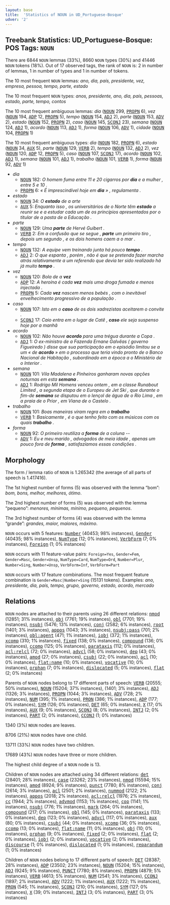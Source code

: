 ```yaml
---
layout: base
title:  'Statistics of NOUN in UD_Portuguese-Bosque'
udver: '2'
---
```


## Treebank Statistics: UD_Portuguese-Bosque: POS Tags: `NOUN`

There are 6844 `NOUN` lemmas (33%), 8660 `NOUN` types (30%) and 41446 `NOUN` tokens (18%).
Out of 17 observed tags, the rank of `NOUN` is: 2 in number of lemmas, 1 in number of types and 1 in number of tokens.

The 10 most frequent `NOUN` lemmas: <em>ano, dia, país, presidente, vez, empresa, pessoa, tempo, parte, estado</em>

The 10 most frequent `NOUN` types:  <em>anos, presidente, ano, dia, país, pessoas, estado, parte, tempo, contos</em>

The 10 most frequent ambiguous lemmas: <em>dia</em> (<tt><a href="pt_bosque-pos-NOUN.html">NOUN</a></tt> 299, <tt><a href="pt_bosque-pos-PROPN.html">PROPN</a></tt> 6), <em>vez</em> (<tt><a href="pt_bosque-pos-NOUN.html">NOUN</a></tt> 194, <tt><a href="pt_bosque-pos-ADP.html">ADP</a></tt> 12, <tt><a href="pt_bosque-pos-PROPN.html">PROPN</a></tt> 5), <em>tempo</em> (<tt><a href="pt_bosque-pos-NOUN.html">NOUN</a></tt> 154, <tt><a href="pt_bosque-pos-ADJ.html">ADJ</a></tt> 2), <em>parte</em> (<tt><a href="pt_bosque-pos-NOUN.html">NOUN</a></tt> 153, <tt><a href="pt_bosque-pos-ADV.html">ADV</a></tt> 2), <em>estado</em> (<tt><a href="pt_bosque-pos-NOUN.html">NOUN</a></tt> 152, <tt><a href="pt_bosque-pos-PROPN.html">PROPN</a></tt> 2), <em>caso</em> (<tt><a href="pt_bosque-pos-NOUN.html">NOUN</a></tt> 145, <tt><a href="pt_bosque-pos-SCONJ.html">SCONJ</a></tt> 23), <em>semana</em> (<tt><a href="pt_bosque-pos-NOUN.html">NOUN</a></tt> 124, <tt><a href="pt_bosque-pos-ADJ.html">ADJ</a></tt> 1), <em>acordo</em> (<tt><a href="pt_bosque-pos-NOUN.html">NOUN</a></tt> 113, <tt><a href="pt_bosque-pos-ADJ.html">ADJ</a></tt> 1), <em>forma</em> (<tt><a href="pt_bosque-pos-NOUN.html">NOUN</a></tt> 106, <tt><a href="pt_bosque-pos-ADV.html">ADV</a></tt> 1), <em>cidade</em> (<tt><a href="pt_bosque-pos-NOUN.html">NOUN</a></tt> 104, <tt><a href="pt_bosque-pos-PROPN.html">PROPN</a></tt> 1)

The 10 most frequent ambiguous types:  <em>dia</em> (<tt><a href="pt_bosque-pos-NOUN.html">NOUN</a></tt> 182, <tt><a href="pt_bosque-pos-PROPN.html">PROPN</a></tt> 6), <em>estado</em> (<tt><a href="pt_bosque-pos-NOUN.html">NOUN</a></tt> 34, <tt><a href="pt_bosque-pos-AUX.html">AUX</a></tt> 5), <em>parte</em> (<tt><a href="pt_bosque-pos-NOUN.html">NOUN</a></tt> 129, <tt><a href="pt_bosque-pos-VERB.html">VERB</a></tt> 2), <em>tempo</em> (<tt><a href="pt_bosque-pos-NOUN.html">NOUN</a></tt> 132, <tt><a href="pt_bosque-pos-ADJ.html">ADJ</a></tt> 2), <em>vez</em> (<tt><a href="pt_bosque-pos-NOUN.html">NOUN</a></tt> 120, <tt><a href="pt_bosque-pos-ADP.html">ADP</a></tt> 12, <tt><a href="pt_bosque-pos-PROPN.html">PROPN</a></tt> 5), <em>caso</em> (<tt><a href="pt_bosque-pos-NOUN.html">NOUN</a></tt> 107, <tt><a href="pt_bosque-pos-SCONJ.html">SCONJ</a></tt> 17), <em>acordo</em> (<tt><a href="pt_bosque-pos-NOUN.html">NOUN</a></tt> 102, <tt><a href="pt_bosque-pos-ADJ.html">ADJ</a></tt> 1), <em>semana</em> (<tt><a href="pt_bosque-pos-NOUN.html">NOUN</a></tt> 101, <tt><a href="pt_bosque-pos-ADJ.html">ADJ</a></tt> 1), <em>trabalho</em> (<tt><a href="pt_bosque-pos-NOUN.html">NOUN</a></tt> 101, <tt><a href="pt_bosque-pos-VERB.html">VERB</a></tt> 1), <em>forma</em> (<tt><a href="pt_bosque-pos-NOUN.html">NOUN</a></tt> 92, <tt><a href="pt_bosque-pos-ADV.html">ADV</a></tt> 1)


* <em>dia</em>
  * <tt><a href="pt_bosque-pos-NOUN.html">NOUN</a></tt> 182: <em>O homem fuma entre 11 e 20 cigarros por <b>dia</b> e a mulher , entre 5 e 10 .</em>
  * <tt><a href="pt_bosque-pos-PROPN.html">PROPN</a></tt> 6: <em>« É imprescindível hoje em <b>dia</b> » , regulamenta .</em>
* <em>estado</em>
  * <tt><a href="pt_bosque-pos-NOUN.html">NOUN</a></tt> 34: <em>O <b>estado</b> de a arte</em>
  * <tt><a href="pt_bosque-pos-AUX.html">AUX</a></tt> 5: <em>Enquanto isso , os universitários de o Norte têm <b>estado</b> a reunir se e a estudar cada um de os princípios apresentados por o titular de a pasta de a Educação .</em>
* <em>parte</em>
  * <tt><a href="pt_bosque-pos-NOUN.html">NOUN</a></tt> 129: <em>Uma <b>parte</b> de Hervé Guibert .</em>
  * <tt><a href="pt_bosque-pos-VERB.html">VERB</a></tt> 2: <em>Em a confusão que se segue , <b>parte</b> um primeiro tiro , depois um segundo , e os dois homens caem a o mar .</em>
* <em>tempo</em>
  * <tt><a href="pt_bosque-pos-NOUN.html">NOUN</a></tt> 132: <em>A equipe vem treinando junta há pouco <b>tempo</b> .</em>
  * <tt><a href="pt_bosque-pos-ADJ.html">ADJ</a></tt> 2: <em>O que espanta , porém , não é que se pretenda fazer marcha atrás relativamente a um referendo que devia ter sido realizado há já muito <b>tempo</b> .</em>
* <em>vez</em>
  * <tt><a href="pt_bosque-pos-NOUN.html">NOUN</a></tt> 120: <em>Bola de a <b>vez</b></em>
  * <tt><a href="pt_bosque-pos-ADP.html">ADP</a></tt> 12: <em>A heroína é cada <b>vez</b> mais uma droga fumada e menos injectada .</em>
  * <tt><a href="pt_bosque-pos-PROPN.html">PROPN</a></tt> 5: <em>Cada <b>vez</b> nascem menos bebés , com o inevitável envelhecimento progressivo de a população .</em>
* <em>caso</em>
  * <tt><a href="pt_bosque-pos-NOUN.html">NOUN</a></tt> 107: <em>Isto em o <b>caso</b> de os dois xadrezistas aceitarem o convite .</em>
  * <tt><a href="pt_bosque-pos-SCONJ.html">SCONJ</a></tt> 17: <em>Caio entra em o lugar de Catê , <b>caso</b> ele seja suspenso hoje por a manhã</em>
* <em>acordo</em>
  * <tt><a href="pt_bosque-pos-NOUN.html">NOUN</a></tt> 102: <em>Não houve <b>acordo</b> para uma trégua durante a Copa .</em>
  * <tt><a href="pt_bosque-pos-ADJ.html">ADJ</a></tt> 1: <em>O ex-ministro de a Fazenda Ernane Galvêas ( governo Figueiredo ) disse que sua participação em o episódio limitou se a um « de <b>acordo</b> » em o processo que teria vindo pronto de o Banco Nacional de Habitação , subordinado em a época a o Ministério de o Interior .</em>
* <em>semana</em>
  * <tt><a href="pt_bosque-pos-NOUN.html">NOUN</a></tt> 101: <em>Vila Madalena e Pinheiros ganharam novas opções noturnas em esta <b>semana</b> .</em>
  * <tt><a href="pt_bosque-pos-ADJ.html">ADJ</a></tt> 1: <em>Rodrigo Mil Homens venceu ontem , em a classe Runabout Limited , a segunda etapa de o Europeu de Jet Ski , que durante o fim-de <b>semana</b> se disputou em o lençol de água de o Rio Lima , em a praia de o Prior , em Viana de o Castelo .</em>
* <em>trabalho</em>
  * <tt><a href="pt_bosque-pos-NOUN.html">NOUN</a></tt> 101: <em>Boas maneiras viram regra em o <b>trabalho</b></em>
  * <tt><a href="pt_bosque-pos-VERB.html">VERB</a></tt> 1: <em>Basicamente , é o que tenho feito com os músicos com os quais <b>trabalho</b> .</em>
* <em>forma</em>
  * <tt><a href="pt_bosque-pos-NOUN.html">NOUN</a></tt> 92: <em>O primeiro reutiliza a <b>forma</b> de a coluna --</em>
  * <tt><a href="pt_bosque-pos-ADV.html">ADV</a></tt> 1: <em>Eu e meu marido , advogados de meia idade , apenas um pouco fora de <b>forma</b> , satisfazíamos essas condições .</em>

## Morphology

The form / lemma ratio of `NOUN` is 1.265342 (the average of all parts of speech is 1.417416).

The 1st highest number of forms (5) was observed with the lemma “bom”: <em>bom, bons, melhor, melhores, ótimo</em>.

The 2nd highest number of forms (5) was observed with the lemma “pequeno”: <em>menores, mínimas, mínimo, pequeno, pequenos</em>.

The 3rd highest number of forms (4) was observed with the lemma “grande”: <em>grandes, maior, maiores, máximo</em>.

`NOUN` occurs with 5 features: <tt><a href="pt_bosque-feat-Number.html">Number</a></tt> (40453; 98% instances), <tt><a href="pt_bosque-feat-Gender.html">Gender</a></tt> (40435; 98% instances), <tt><a href="pt_bosque-feat-NumType.html">NumType</a></tt> (12; 0% instances), <tt><a href="pt_bosque-feat-VerbForm.html">VerbForm</a></tt> (7; 0% instances), <tt><a href="pt_bosque-feat-Foreign.html">Foreign</a></tt> (1; 0% instances)

`NOUN` occurs with 11 feature-value pairs: `Foreign=Yes`, `Gender=Fem`, `Gender=Masc`, `Gender=Unsp`, `NumType=Card`, `NumType=Ord`, `Number=Plur`, `Number=Sing`, `Number=Unsp`, `VerbForm=Inf`, `VerbForm=Part`

`NOUN` occurs with 17 feature combinations.
The most frequent feature combination is `Gender=Masc|Number=Sing` (15131 tokens).
Examples: <em>ano, presidente, dia, país, tempo, grupo, governo, estado, acordo, mercado</em>


## Relations

`NOUN` nodes are attached to their parents using 26 different relations: <tt><a href="pt_bosque-dep-nmod.html">nmod</a></tt> (12851; 31% instances), <tt><a href="pt_bosque-dep-obj.html">obj</a></tt> (7761; 19% instances), <tt><a href="pt_bosque-dep-obl.html">obl</a></tt> (7701; 19% instances), <tt><a href="pt_bosque-dep-nsubj.html">nsubj</a></tt> (5476; 13% instances), <tt><a href="pt_bosque-dep-conj.html">conj</a></tt> (2582; 6% instances), <tt><a href="pt_bosque-dep-root.html">root</a></tt> (1401; 3% instances), <tt><a href="pt_bosque-dep-appos.html">appos</a></tt> (1043; 3% instances), <tt><a href="pt_bosque-dep-nsubj-pass.html">nsubj:pass</a></tt> (701; 2% instances), <tt><a href="pt_bosque-dep-obl-agent.html">obl:agent</a></tt> (471; 1% instances), <tt><a href="pt_bosque-dep-iobj.html">iobj</a></tt> (372; 1% instances), <tt><a href="pt_bosque-dep-xcomp.html">xcomp</a></tt> (310; 1% instances), <tt><a href="pt_bosque-dep-fixed.html">fixed</a></tt> (138; 0% instances), <tt><a href="pt_bosque-dep-compound.html">compound</a></tt> (136; 0% instances), <tt><a href="pt_bosque-dep-ccomp.html">ccomp</a></tt> (125; 0% instances), <tt><a href="pt_bosque-dep-parataxis.html">parataxis</a></tt> (112; 0% instances), <tt><a href="pt_bosque-dep-acl-relcl.html">acl:relcl</a></tt> (72; 0% instances), <tt><a href="pt_bosque-dep-advcl.html">advcl</a></tt> (58; 0% instances), <tt><a href="pt_bosque-dep-dep.html">dep</a></tt> (43; 0% instances), <tt><a href="pt_bosque-dep-amod.html">amod</a></tt> (27; 0% instances), <tt><a href="pt_bosque-dep-csubj.html">csubj</a></tt> (22; 0% instances), <tt><a href="pt_bosque-dep-acl.html">acl</a></tt> (10; 0% instances), <tt><a href="pt_bosque-dep-flat-name.html">flat:name</a></tt> (10; 0% instances), <tt><a href="pt_bosque-dep-vocative.html">vocative</a></tt> (10; 0% instances), <tt><a href="pt_bosque-dep-orphan.html">orphan</a></tt> (7; 0% instances), <tt><a href="pt_bosque-dep-dislocated.html">dislocated</a></tt> (5; 0% instances), <tt><a href="pt_bosque-dep-flat.html">flat</a></tt> (2; 0% instances)

Parents of `NOUN` nodes belong to 17 different parts of speech: <tt><a href="pt_bosque-pos-VERB.html">VERB</a></tt> (20555; 50% instances), <tt><a href="pt_bosque-pos-NOUN.html">NOUN</a></tt> (15204; 37% instances),  (1401; 3% instances), <tt><a href="pt_bosque-pos-ADJ.html">ADJ</a></tt> (1326; 3% instances), <tt><a href="pt_bosque-pos-PROPN.html">PROPN</a></tt> (1044; 3% instances), <tt><a href="pt_bosque-pos-ADV.html">ADV</a></tt> (728; 2% instances), <tt><a href="pt_bosque-pos-NUM.html">NUM</a></tt> (395; 1% instances), <tt><a href="pt_bosque-pos-PRON.html">PRON</a></tt> (386; 1% instances), <tt><a href="pt_bosque-pos-ADP.html">ADP</a></tt> (177; 0% instances), <tt><a href="pt_bosque-pos-SYM.html">SYM</a></tt> (126; 0% instances), <tt><a href="pt_bosque-pos-DET.html">DET</a></tt> (65; 0% instances), <tt><a href="pt_bosque-pos-X.html">X</a></tt> (17; 0% instances), <tt><a href="pt_bosque-pos-AUX.html">AUX</a></tt> (9; 0% instances), <tt><a href="pt_bosque-pos-SCONJ.html">SCONJ</a></tt> (8; 0% instances), <tt><a href="pt_bosque-pos-INTJ.html">INTJ</a></tt> (2; 0% instances), <tt><a href="pt_bosque-pos-PART.html">PART</a></tt> (2; 0% instances), <tt><a href="pt_bosque-pos-CCONJ.html">CCONJ</a></tt> (1; 0% instances)

1340 (3%) `NOUN` nodes are leaves.

8706 (21%) `NOUN` nodes have one child.

13711 (33%) `NOUN` nodes have two children.

17689 (43%) `NOUN` nodes have three or more children.

The highest child degree of a `NOUN` node is 13.

Children of `NOUN` nodes are attached using 34 different relations: <tt><a href="pt_bosque-dep-det.html">det</a></tt> (28401; 28% instances), <tt><a href="pt_bosque-dep-case.html">case</a></tt> (23262; 23% instances), <tt><a href="pt_bosque-dep-nmod.html">nmod</a></tt> (15594; 15% instances), <tt><a href="pt_bosque-dep-amod.html">amod</a></tt> (8924; 9% instances), <tt><a href="pt_bosque-dep-punct.html">punct</a></tt> (7780; 8% instances), <tt><a href="pt_bosque-dep-conj.html">conj</a></tt> (2614; 3% instances), <tt><a href="pt_bosque-dep-acl.html">acl</a></tt> (2501; 2% instances), <tt><a href="pt_bosque-dep-nummod.html">nummod</a></tt> (2122; 2% instances), <tt><a href="pt_bosque-dep-appos.html">appos</a></tt> (2018; 2% instances), <tt><a href="pt_bosque-dep-acl-relcl.html">acl:relcl</a></tt> (1976; 2% instances), <tt><a href="pt_bosque-dep-cc.html">cc</a></tt> (1944; 2% instances), <tt><a href="pt_bosque-dep-advmod.html">advmod</a></tt> (1153; 1% instances), <tt><a href="pt_bosque-dep-cop.html">cop</a></tt> (1141; 1% instances), <tt><a href="pt_bosque-dep-nsubj.html">nsubj</a></tt> (776; 1% instances), <tt><a href="pt_bosque-dep-mark.html">mark</a></tt> (264; 0% instances), <tt><a href="pt_bosque-dep-compound.html">compound</a></tt> (217; 0% instances), <tt><a href="pt_bosque-dep-obl.html">obl</a></tt> (145; 0% instances), <tt><a href="pt_bosque-dep-parataxis.html">parataxis</a></tt> (133; 0% instances), <tt><a href="pt_bosque-dep-dep.html">dep</a></tt> (123; 0% instances), <tt><a href="pt_bosque-dep-advcl.html">advcl</a></tt> (117; 0% instances), <tt><a href="pt_bosque-dep-aux.html">aux</a></tt> (80; 0% instances), <tt><a href="pt_bosque-dep-csubj.html">csubj</a></tt> (44; 0% instances), <tt><a href="pt_bosque-dep-xcomp.html">xcomp</a></tt> (36; 0% instances), <tt><a href="pt_bosque-dep-ccomp.html">ccomp</a></tt> (13; 0% instances), <tt><a href="pt_bosque-dep-flat-name.html">flat:name</a></tt> (11; 0% instances), <tt><a href="pt_bosque-dep-obj.html">obj</a></tt> (10; 0% instances), <tt><a href="pt_bosque-dep-orphan.html">orphan</a></tt> (9; 0% instances), <tt><a href="pt_bosque-dep-fixed.html">fixed</a></tt> (2; 0% instances), <tt><a href="pt_bosque-dep-flat.html">flat</a></tt> (2; 0% instances), <tt><a href="pt_bosque-dep-iobj.html">iobj</a></tt> (2; 0% instances), <tt><a href="pt_bosque-dep-vocative.html">vocative</a></tt> (2; 0% instances), <tt><a href="pt_bosque-dep-discourse.html">discourse</a></tt> (1; 0% instances), <tt><a href="pt_bosque-dep-dislocated.html">dislocated</a></tt> (1; 0% instances), <tt><a href="pt_bosque-dep-reparandum.html">reparandum</a></tt> (1; 0% instances)

Children of `NOUN` nodes belong to 17 different parts of speech: <tt><a href="pt_bosque-pos-DET.html">DET</a></tt> (28387; 28% instances), <tt><a href="pt_bosque-pos-ADP.html">ADP</a></tt> (23502; 23% instances), <tt><a href="pt_bosque-pos-NOUN.html">NOUN</a></tt> (15204; 15% instances), <tt><a href="pt_bosque-pos-ADJ.html">ADJ</a></tt> (9245; 9% instances), <tt><a href="pt_bosque-pos-PUNCT.html">PUNCT</a></tt> (7780; 8% instances), <tt><a href="pt_bosque-pos-PROPN.html">PROPN</a></tt> (4879; 5% instances), <tt><a href="pt_bosque-pos-VERB.html">VERB</a></tt> (4613; 5% instances), <tt><a href="pt_bosque-pos-NUM.html">NUM</a></tt> (2541; 3% instances), <tt><a href="pt_bosque-pos-CCONJ.html">CCONJ</a></tt> (1897; 2% instances), <tt><a href="pt_bosque-pos-ADV.html">ADV</a></tt> (1222; 1% instances), <tt><a href="pt_bosque-pos-AUX.html">AUX</a></tt> (1222; 1% instances), <tt><a href="pt_bosque-pos-PRON.html">PRON</a></tt> (545; 1% instances), <tt><a href="pt_bosque-pos-SCONJ.html">SCONJ</a></tt> (210; 0% instances), <tt><a href="pt_bosque-pos-SYM.html">SYM</a></tt> (127; 0% instances), <tt><a href="pt_bosque-pos-X.html">X</a></tt> (39; 0% instances), <tt><a href="pt_bosque-pos-INTJ.html">INTJ</a></tt> (3; 0% instances), <tt><a href="pt_bosque-pos-PART.html">PART</a></tt> (3; 0% instances)

